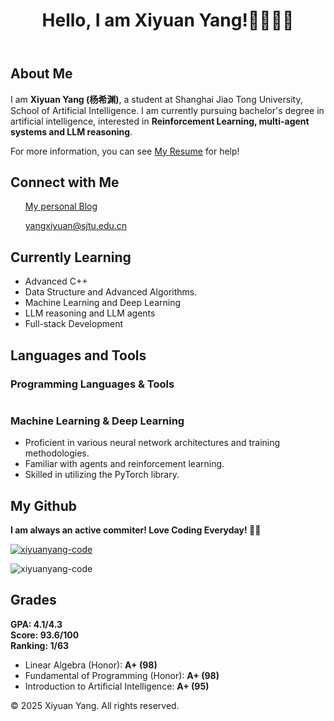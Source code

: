 <header>
    <h1>Hello, I am Xiyuan Yang!👋👋👋😍</h1>
</header>


<section>
    <h2>About Me</h2>
    <p>I am <b>Xiyuan Yang (杨希渊)</b>, a student at Shanghai Jiao Tong University, School of Artificial Intelligence. I am currently pursuing bachelor's degree in artificial intelligence, interested in <b>Reinforcement Learning, multi-agent systems and LLM reasoning</b>.</p>
    <p>For more information, you can see <a href="https://xiyuanyang-code.github.io/resume">My Resume</a> for help!</p>
</section>

<section>
    <h2>Connect with Me</h2>
    <ul>
        <a href="https://xiyuanyang-code.github.io">My personal Blog</a>
    </ul>
    <ul>
        <a href="mailto:yangxiyuan@sjtu.edu.cn">yangxiyuan@sjtu.edu.cn</a>
    </ul>
    
    
</section>

<section>
    <h2>Currently Learning</h2>
    <ul>
        <li>Advanced C++</li>
        <li>Data Structure and Advanced Algorithms.</li>
        <li>Machine Learning and Deep Learning</li>
        <li>LLM reasoning and LLM agents</li>
        <li>Full-stack Development</li>
    </ul>
</section>


<section>
    <h2>Languages and Tools</h2>
    <link rel="stylesheet" href="https://cdn.jsdelivr.net/gh/devicons/devicon@latest/devicon.min.css">
                <h3>Programming Languages & Tools</h3>
                <ul style="list-style: none; display: flex; flex-wrap: wrap; gap: 10px; padding: 0;">
    <li><i class="devicon-cplusplus-plain"></i></li>
    <li><i class="devicon-c-plain"></i></li>
    <li><i class="devicon-python-plain"></i></li>
    <li><i class="devicon-html5-plain"></i></li>
    <li><i class="devicon-rust-plain"></i></li>
    <li><i class="devicon-docker-plain"></i></li>
    <li><i class="devicon-bash-plain"></i></li>
    <li><i class="devicon-git-plain"></i></li>
    <li><i class="devicon-latex-plain"></i></li>
    <li><i class="devicon-linux-plain"></i></li>
    <li><i class="devicon-numpy-plain"></i></li>
    <li><i class="devicon-pytorch-plain"></i></li>
    <li><i class="devicon-matplotlib-plain"></i></li>
    <li><i class="devicon-pandas-plain"></i></li>
</ul>
                <h3>Machine Learning & Deep Learning</h3>
                <ul>
                    <li>
                        <span class="fa-li"><i class="fas fa-check"></i></span>
                        Proficient in various neural network architectures and training methodologies.
                    </li>
                    <li>
                        <span class="fa-li"><i class="fas fa-check"></i></span>
                        Familiar with agents and reinforcement learning.
                    </li>
                    <li>
                        <span class="fa-li"><i class="fas fa-check"></i></span>
                        Skilled in utilizing the PyTorch library.
                    </li>
                </ul>

</section>

## My Github
<section>
<p><b>I am always an active commiter! Love Coding Everyday! 🫡😍</b></p>

<p> <a href="https://github.com/ryo-ma/github-profile-trophy"> <img src="https://github-profile-trophy.vercel.app/?username=xiyuanyang-code&margin-w=20&margin-h=15&no-bg=true&row=1" alt="xiyuanyang-code"/></a> </p>

<p><img src="https://github-readme-streak-stats.herokuapp.com/?user=xiyuanyang-code&"alt="xiyuanyang-code" /></p>

</section>
<section>
    <h2>Grades</h2>
    <b>
        GPA: 4.1/4.3
        <br>
        Score: 93.6/100
        <br>
        Ranking: 1/63
    </b>
    <ul class="grades">
        <li>Linear Algebra (Honor): <b>A+ (98)</b></li>
        <li>Fundamental of Programming (Honor): <b>A+ (98)</b></li> 
        <li>Introduction to Artificial Intelligence: <b>A+ (95)</b></li>
    </ul>
</section>

<footer>
    <p>© 2025 Xiyuan Yang. All rights reserved.</p>
</footer>

